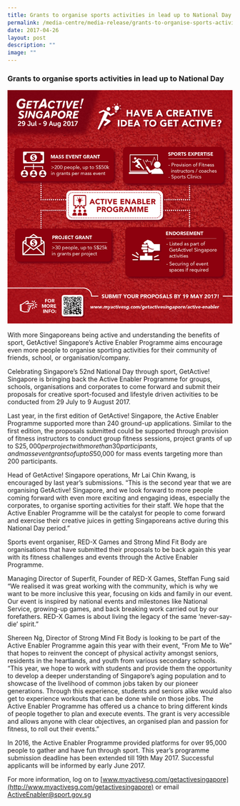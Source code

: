 ```yaml
---
title: Grants to organise sports activities in lead up to National Day
permalink: /media-centre/media-release/grants-to-organise-sports-activities-in-lead-up-to-national-day/
date: 2017-04-26
layout: post
description: ""
image: ""
---
```

### **Grants to organise sports activities in lead up to National Day**
![](/images/Media%20Centre/Media%20Release/2017/April/GASG%20Active%20Enabler%20Infographics01.jpeg)

With more Singaporeans being active and understanding the benefits of sport, GetActive! Singapore’s Active Enabler Programme aims encourage even more people to organise sporting activities for their community of friends, school, or organisation/company.

Celebrating Singapore’s 52nd National Day through sport, GetActive! Singapore is bringing back the Active Enabler Programme for groups, schools, organisations and corporates to come forward and submit their proposals for creative sport-focused and lifestyle driven activities to be conducted from 29 July to 9 August 2017.

Last year, in the first edition of GetActive! Singapore, the Active Enabler Programme supported more than 240 ground-up applications. Similar to the first edition, the proposals submitted could be supported through provision of fitness instructors to conduct group fitness sessions, project grants of up to S$25,000 per project with more than 30 participants, and mass event grants of up to S$50,000 for mass events targeting more than 200 participants.

Head of GetActive! Singapore operations, Mr Lai Chin Kwang, is encouraged by last year’s submissions. “This is the second year that we are organising GetActive! Singapore, and we look forward to more people coming forward with even more exciting and engaging ideas, especially the corporates, to organise sporting activities for their staff. We hope that the Active Enabler Programme will be the catalyst for people to come forward and exercise their creative juices in getting Singaporeans active during this National Day period.”

Sports event organiser, RED-X Games and Strong Mind Fit Body are organisations that have submitted their proposals to be back again this year with its fitness challenges and events through the Active Enabler Programme.

Managing Director of Superfit, Founder of RED-X Games, Steffan Fung said “We realised it was great working with the community, which is why we want to be more inclusive this year, focusing on kids and family in our event. Our event is inspired by national events and milestones like National Service, growing-up games, and back breaking work carried out by our forefathers. RED-X Games is about living the legacy of the same ‘never-say-die’ spirit.”

Shereen Ng, Director of Strong Mind Fit Body is looking to be part of the Active Enabler Programme again this year with their event, “From Me to We” that hopes to reinvent the concept of physical activity amongst seniors, residents in the heartlands, and youth from various secondary schools. “This year, we hope to work with students and provide them the opportunity to develop a deeper understanding of Singapore’s aging population and to showcase of the livelihood of common jobs taken by our pioneer generations. Through this experience, students and seniors alike would also get to experience workouts that can be done while on those jobs. The Active Enabler Programme has offered us a chance to bring different kinds of people together to plan and execute events. The grant is very accessible and allows anyone with clear objectives, an organised plan and passion for fitness, to roll out their events.”

In 2016, the Active Enabler Programme provided platforms for over 95,000 people to gather and have fun through sport. This year’s programme submission deadline has been extended till 19th May 2017.  Successful applicants will be informed by early June 2017.

For more information, log on to [www.myactivesg.com/getactivesingapore](http://www.myactivesg.com/getactivesingapore) or email [ActiveEnabler@sport.gov.sg](mailto:ActiveEnabler@sport.gov.sg)